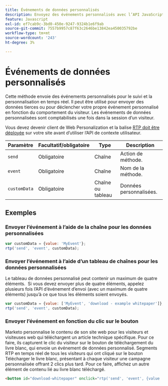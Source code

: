 ```yaml
---
title: Événements de données personnalisés
description: Envoyez des événements personnalisés avec l’API JavaScript RTP pour Web Personalization, avec des paramètres, des données de chaîne ou de tableau allant jusqu’à quatre éléments, et des déclencheurs basés sur les clics.
feature: Javascript
exl-id: ef7cab9c-3bd0-450e-9247-9324b1e6f9ab
source-git-commit: 7557b9957c87f63c2646be13842ea450035792be
workflow-type: tm+mt
source-wordcount: '243'
ht-degree: 3%

---
```


# Événements de données personnalisés

Cette méthode envoie des événements personnalisés pour le suivi et la personnalisation en temps réel. Il peut être utilisé pour envoyer des données tierces ou pour déclencher votre propre événement personnalisé en fonction du comportement du visiteur. Les événements de données personnalisées sont comptabilisés une fois dans la session d’un visiteur.

Vous devez devenir client de Web Personalization et la balise [RTP doit être déployée](https://experienceleague.adobe.com/en/docs/marketo/using/product-docs/web-personalization/rtp-tag-implementation/deploy-the-rtp-javascript) sur votre site avant d’utiliser l’API de contexte utilisateur.

| Paramètre | Facultatif/obligatoire | Type | Description |
|---|---|---|---|
| `send` | Obligatoire | Chaîne | Action de méthode. |
| `event` | Obligatoire | Chaîne | Nom de la méthode. |
| `customData` | Obligatoire | Chaîne ou tableau | Données personnalisées. |

## Exemples

### Envoyer l’événement à l’aide de la chaîne pour les données personnalisées

```javascript
var customData = {value: 'MyEvent'};
rtp('send', 'event', customData);
```

### Envoyer l’événement à l’aide d’un tableau de chaînes pour les données personnalisées

Le tableau de données personnalisé peut contenir un maximum de quatre éléments.  Si vous devez envoyer plus de quatre éléments, appelez plusieurs fois l’API d’événement d’envoi (avec un maximum de quatre éléments) jusqu’à ce que tous les éléments soient envoyés.

```javascript
var customData = {value: ['MyEvent', 'download - example whitepaper']};
rtp('send', 'event', customData);
```

### Envoyer l’événement en fonction du clic sur le bouton

Marketo personnalise le contenu de son site web pour les visiteurs et visiteuses web qui téléchargent un article technique spécifique. Pour ce faire, ils capturent le clic du visiteur sur le bouton de téléchargement du livre blanc, qui envoie un événement de données personnalisé. Segments RTP en temps réel de tous les visiteurs qui ont cliqué sur le bouton Télécharger le livre blanc, présentant à chaque visiteur une campagne personnalisée offrant 2 clics plus tard. Pour ce faire, affichez un autre élément de contenu lié au livre blanc téléchargé.

```html
<button id="download-whitepaper" onclick="rtp('send', 'event', {value :'download - example whitepaper'})">Download</button>
```
